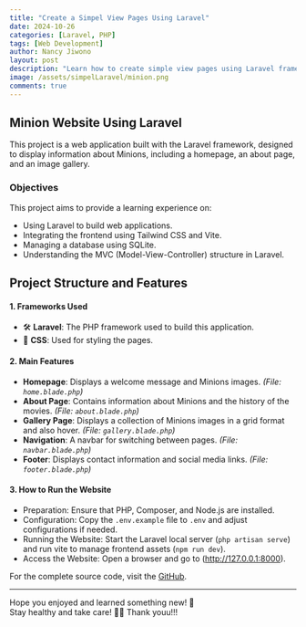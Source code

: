 ```yaml
---
title: "Create a Simpel View Pages Using Laravel"
date: 2024-10-26 
categories: [Laravel, PHP]
tags: [Web Development]
author: Nancy Jiwono  
layout: post  
description: "Learn how to create simple view pages using Laravel framework."  
image: /assets/simpelLaravel/minion.png
comments: true
---
```


## Minion Website Using Laravel 
This project is a web application built with the Laravel framework, designed to display information about Minions, including a homepage, an about page, and an image gallery.

### Objectives
This project aims to provide a learning experience on:
- Using Laravel to build web applications.
- Integrating the frontend using Tailwind CSS and Vite.
- Managing a database using SQLite.
- Understanding the MVC (Model-View-Controller) structure in Laravel.

## Project Structure and Features
#### 1. Frameworks Used
- 🛠️ **Laravel**: The PHP framework used to build this application.
- 🎨 **CSS**: Used for styling the pages.

#### 2. Main Features 
- **Homepage**: Displays a welcome message and Minions images. *(File: `home.blade.php`)*
- **About Page**: Contains information about Minions and the history of the movies. *(File: `about.blade.php`)*
- **Gallery Page**: Displays a collection of Minions images in a grid format and also hover. *(File: `gallery.blade.php`)*
- **Navigation**: A navbar for switching between pages. *(File: `navbar.blade.php`)*
- **Footer**: Displays contact information and social media links. *(File: `footer.blade.php`)*

#### 3. How to Run the Website
- Preparation: Ensure that PHP, Composer, and Node.js are installed.
- Configuration: Copy the `.env.example` file to `.env` and adjust configurations if needed.
- Running the Website: Start the Laravel local server (`php artisan serve`) and run vite to manage frontend assets (`npm run dev`).
- Access the Website: Open a browser and go to (http://127.0.0.1:8000).

For the complete source code, visit the [GitHub](https://github.com/nancyjwn/Simpel-View-Pages-Laravel).

------

Hope you enjoyed and learned something new! 🎉  
Stay healthy and take care! 💪🏻
Thank youu!!! 